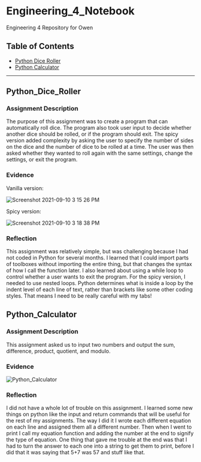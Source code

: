 # Engineering_4_Notebook
Engineering 4 Repository for Owen

## Table of Contents
* [Python Dice Roller](#Python_Dice_Roller)
* [Python Calculator](#Python_Calculator)
---

## Python_Dice_Roller

### Assignment Description

The purpose of this assignment was to create a program that can automatically roll dice. The program also took user input to decide whether another dice should be rolled, or if the program should exit. The spicy version added complexity by asking the user to specify the number of sides on the dice and the number of dice to be rolled at a time. The user was then asked whether they wanted to roll again with the same settings, change the settings, or exit the program. 

### Evidence 

Vanilla version:

![Screenshot 2021-09-10 3 15 26 PM](https://user-images.githubusercontent.com/89222808/133513775-a3eafb43-f836-4e4f-8aa6-e28ca584901f.png)

Spicy version:

![Screenshot 2021-09-10 3 18 38 PM](https://user-images.githubusercontent.com/89222808/133513750-727cdb6c-1c27-4c8a-83d4-50ea9136a221.png)

### Reflection

This assignment was relatively simple, but was challenging because I had not coded in Python for several months. I learned that I could import parts of toolboxes without importing the entire thing, but that changes the syntax of how I call the function later. I also learned about using a while loop to control whether a user wants to exit the program. For the spicy version, I needed to use nested loops. Python determines what is inside a loop by the indent level of each line of text, rather than brackets like some other coding styles. That means I need to be really careful with my tabs!

## Python_Calculator

### Assignment Description

This assignment asked us to input two numbers and output the sum, difference, product, quotient, and modulo.

### Evidence

![Python_Calculator](https://user-images.githubusercontent.com/61475474/134040487-b0c4ce63-e29c-4fc6-af72-4e9fc6cc00a9.png)

### Reflection

I did not have a whole lot of trouble on this assignment. I learned some new things on python like the input and return commands that will be useful for the rest of my assignments. The way I did it I wrote each different equation on each line and assigned them all a different number. Then when I went to print I call my equation function and adding the number at the end to signify the type of equation. One thing that gave me trouble at the end was that I had to turn the answer to each one into a string to get them to print, before I did that it was saying that 5+7 was 57 and stuff like that.
